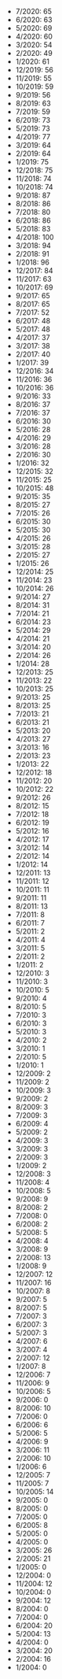 *  7/2020: 65
*  6/2020: 63
*  5/2020: 69
*  4/2020: 60
*  3/2020: 54
*  2/2020: 49
*  1/2020: 61
*  12/2019: 56
*  11/2019: 55
*  10/2019: 59
*  9/2019: 56
*  8/2019: 63
*  7/2019: 59
*  6/2019: 73
*  5/2019: 73
*  4/2019: 77
*  3/2019: 64
*  2/2019: 64
*  1/2019: 75
*  12/2018: 75
*  11/2018: 74
*  10/2018: 74
*  9/2018: 87
*  8/2018: 86
*  7/2018: 80
*  6/2018: 86
*  5/2018: 83
*  4/2018: 100
*  3/2018: 94
*  2/2018: 91
*  1/2018: 96
*  12/2017: 84
*  11/2017: 63
*  10/2017: 69
*  9/2017: 65
*  8/2017: 65
*  7/2017: 52
*  6/2017: 48
*  5/2017: 48
*  4/2017: 37
*  3/2017: 38
*  2/2017: 40
*  1/2017: 39
*  12/2016: 34
*  11/2016: 36
*  10/2016: 36
*  9/2016: 33
*  8/2016: 37
*  7/2016: 37
*  6/2016: 30
*  5/2016: 28
*  4/2016: 29
*  3/2016: 28
*  2/2016: 30
*  1/2016: 32
*  12/2015: 32
*  11/2015: 25
*  10/2015: 48
*  9/2015: 35
*  8/2015: 27
*  7/2015: 26
*  6/2015: 30
*  5/2015: 30
*  4/2015: 26
*  3/2015: 28
*  2/2015: 27
*  1/2015: 26
*  12/2014: 25
*  11/2014: 23
*  10/2014: 26
*  9/2014: 27
*  8/2014: 31
*  7/2014: 21
*  6/2014: 23
*  5/2014: 29
*  4/2014: 21
*  3/2014: 20
*  2/2014: 26
*  1/2014: 28
*  12/2013: 25
*  11/2013: 22
*  10/2013: 25
*  9/2013: 25
*  8/2013: 25
*  7/2013: 21
*  6/2013: 21
*  5/2013: 20
*  4/2013: 27
*  3/2013: 16
*  2/2013: 23
*  1/2013: 22
*  12/2012: 18
*  11/2012: 20
*  10/2012: 22
*  9/2012: 26
*  8/2012: 15
*  7/2012: 18
*  6/2012: 19
*  5/2012: 16
*  4/2012: 17
*  3/2012: 14
*  2/2012: 14
*  1/2012: 14
*  12/2011: 13
*  11/2011: 12
*  10/2011: 11
*  9/2011: 11
*  8/2011: 13
*  7/2011: 8
*  6/2011: 7
*  5/2011: 2
*  4/2011: 4
*  3/2011: 5
*  2/2011: 2
*  1/2011: 2
*  12/2010: 3
*  11/2010: 3
*  10/2010: 5
*  9/2010: 4
*  8/2010: 5
*  7/2010: 3
*  6/2010: 3
*  5/2010: 3
*  4/2010: 2
*  3/2010: 1
*  2/2010: 5
*  1/2010: 1
*  12/2009: 2
*  11/2009: 2
*  10/2009: 3
*  9/2009: 2
*  8/2009: 3
*  7/2009: 3
*  6/2009: 4
*  5/2009: 2
*  4/2009: 3
*  3/2009: 3
*  2/2009: 3
*  1/2009: 2
*  12/2008: 3
*  11/2008: 4
*  10/2008: 5
*  9/2008: 9
*  8/2008: 2
*  7/2008: 0
*  6/2008: 2
*  5/2008: 5
*  4/2008: 4
*  3/2008: 9
*  2/2008: 13
*  1/2008: 9
*  12/2007: 12
*  11/2007: 16
*  10/2007: 8
*  9/2007: 5
*  8/2007: 5
*  7/2007: 3
*  6/2007: 3
*  5/2007: 3
*  4/2007: 6
*  3/2007: 4
*  2/2007: 12
*  1/2007: 8
*  12/2006: 7
*  11/2006: 9
*  10/2006: 5
*  9/2006: 0
*  8/2006: 10
*  7/2006: 0
*  6/2006: 6
*  5/2006: 5
*  4/2006: 9
*  3/2006: 11
*  2/2006: 10
*  1/2006: 6
*  12/2005: 7
*  11/2005: 7
*  10/2005: 14
*  9/2005: 0
*  8/2005: 0
*  7/2005: 0
*  6/2005: 8
*  5/2005: 0
*  4/2005: 0
*  3/2005: 26
*  2/2005: 21
*  1/2005: 0
*  12/2004: 0
*  11/2004: 12
*  10/2004: 0
*  9/2004: 12
*  8/2004: 0
*  7/2004: 0
*  6/2004: 20
*  5/2004: 13
*  4/2004: 0
*  3/2004: 20
*  2/2004: 16
*  1/2004: 0